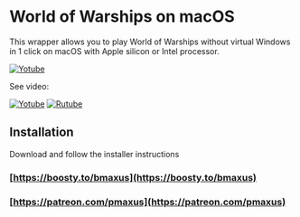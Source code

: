# World of Warships on macOS

This wrapper allows you to play World of Warships without virtual Windows in 1 click on macOS with Apple silicon or Intel processor.

[![Yotube](https://img.youtube.com/vi/SpoIFFmQlNI/0.jpg)](https://youtu.be/SpoIFFmQlNI)

See video:

[![Yotube](https://www.youtube.com/s/desktop/f717390d/img/logos/favicon_144x144.png)](https://youtu.be/HRmFdA_R68s)
[![Rutube](https://static.rutube.ru/static/img/favicon-icons/v3/icon.svg)](https://rutube.ru/video/4780cc8bc154db4a00a8314c19386f61/)

## Installation
Download and follow the installer instructions
### [https://boosty.to/bmaxus](https://boosty.to/bmaxus)
### [https://patreon.com/pmaxus](https://patreon.com/pmaxus)